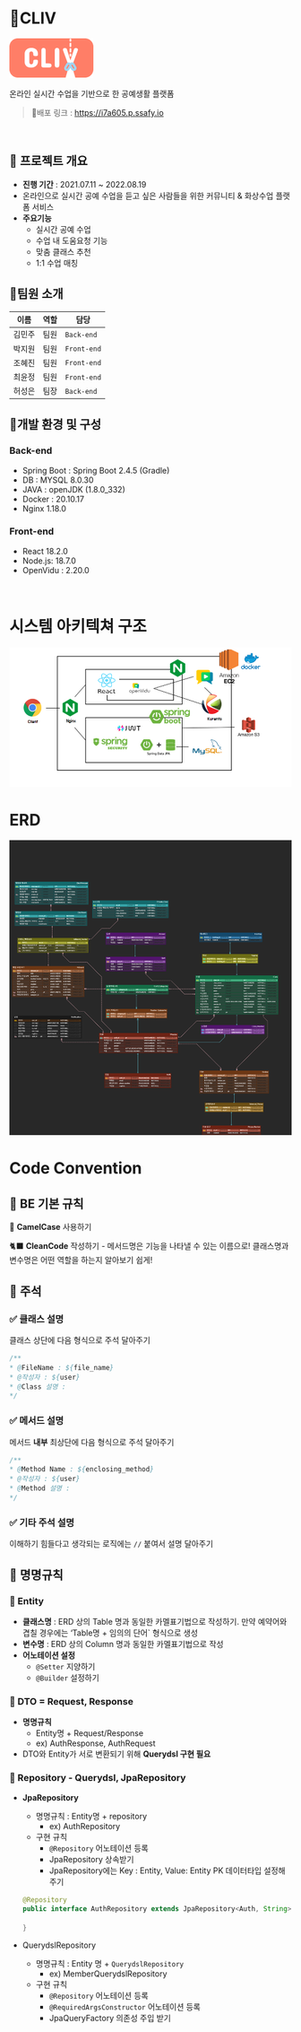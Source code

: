 # 🧶CLIV

![logo](./img/logo.png)

온라인 실시간 수업을 기반으로 한 공예생활 플랫폼

> 🔗배포 링크 : https://i7a605.p.ssafy.io

<br/>

## 📆 프로젝트 개요

- **진행 기간** : 2021.07.11 ~ 2022.08.19
- 온라인으로 실시간 공예 수업을 듣고 싶은 사람들을 위한 커뮤니티 & 화상수업 플랫폼 서비스
- **주요기능**
  - 실시간 공예 수업
  - 수업 내 도움요청 기능
  - 맞춤 클래스 추천
  - 1:1 수업 매칭

## 👨팀원 소개

| 이름   | 역할 | 담당        |
| ------ | ---- | ----------- |
| 김민주 | 팀원 | `Back-end`  |
| 박지원 | 팀원 | `Front-end` |
| 조혜진 | 팀원 | `Front-end` |
| 최윤정 | 팀원 | `Front-end` |
| 허성은 | 팀장 | `Back-end`  |

## 🐻개발 환경 및 구성

### Back-end

- Spring Boot : Spring Boot 2.4.5 (Gradle)
- DB : MYSQL 8.0.30
- JAVA : openJDK (1.8.0_332)
- Docker : 20.10.17
- Nginx 1.18.0

### Front-end

- React 18.2.0
- Node.js: 18.7.0
- OpenVidu : 2.20.0

<br/>

# 시스템 아키텍쳐 구조
![architecture](./img/system.png)

# ERD
![architecture](./img/erd.png)

# Code Convention

## 💬 BE 기본 규칙

🐪 **CamelCase** 사용하기

🐈‍⬛ **CleanCode** 작성하기 - 메서드명은 기능을 나타낼 수 있는 이름으로! 클래스명과 변수명은 어떤 역할을 하는지 알아보기 쉽게!

## 🧐 주석

### ✅ 클래스 설명

클래스 상단에 다음 형식으로 주석 달아주기

```java
/**  
* @FileName : ${file_name}  
* @작성자 : ${user}  
* @Class 설명 : 
*/
```

### ✅ 메서드 설명

메서드 **내부** 최상단에 다음 형식으로 주석 달아주기 

```java
/**  
* @Method Name : ${enclosing_method}  
* @작성자 : ${user}  
* @Method 설명 : 
*/
```

### ✅ 기타 주석 설명

이해하기 힘들다고 생각되는 로직에는 `//` 붙여서 설명 달아주기

## 🙌 명명규칙

### 🧊 Entity

- **클래스명** : ERD 상의 Table 명과 동일한 카멜표기법으로 작성하기. 만약 예약어와 겹칠 경우에는 ‘Table명 + 임의의 단어` 형식으로 생성
- **변수명** : ERD 상의 Column 명과 동일한 카멜표기법으로 작성
- **어노테이션 설정**
    - `@Setter` 지양하기
    - `@Builder` 설정하기

### 🧊 DTO = Request, Response

- **명명규칙**
    - Entity명 + Request/Response
    - ex) AuthResponse, AuthRequest
- DTO와 Entity가 서로 변환되기 위해 **Querydsl 구현 필요**

### 🧊 Repository - Querydsl, JpaRepository

- **JpaRepository**
    - 명명규칙 : Entity명 + repository
        - ex) AuthRepository
    - 구현 규칙
        - `@Repository` 어노테이션 등록
        - JpaRepository 상속받기
        - JpaRepository에는 Key : Entity, Value: Entity PK 데이터타입 설정해주기
    
    ```java
    @Repository
    public interface AuthRepository extends JpaRepository<Auth, String> {
    
    }
    ```
    

- QuerydslRepository
    - 명명규칙 : Entity 명 + `QuerydslRepository`
        - ex) MemberQuerydslRepository
    - 구현 규칙
        - `@Repository` 어노테이션 등록
        - `@RequiredArgsConstructor` 어노테이션 등록
        - JpaQueryFactory 의존성 주입 받기